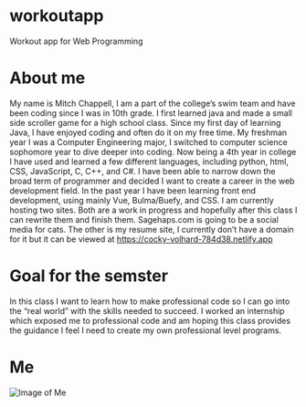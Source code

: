 # workoutapp
Workout app for Web Programming

# About me
My name is Mitch Chappell, I am a part of the college’s swim team and have been coding since I was in 10th grade. 
I first learned java and made a small side scroller game for a high school class. 
Since my first day of learning Java, I have enjoyed coding and often do it on my free time.
My freshman year I was a Computer Engineering major, I switched to computer science sophomore year to dive deeper into coding.
Now being a 4th year in college I have used and learned a few different languages, including python, html, CSS, JavaScript, C, C++, and C#. 
I have been able to narrow down the broad term of programmer and decided I want to create a career in the web development field. 
In the past year I have been learning front end development, using mainly Vue, Bulma/Buefy, and CSS. I am currently hosting two sites. 
Both are a work in progress and hopefully after this class I can rewrite them and finish them. Sagehaps.com is going to be a social media for cats. 
The other is my resume site, I currently don’t have a domain for it but it can be viewed at https://cocky-volhard-784d38.netlify.app

# Goal for the semster
In this class I want to learn how to make professional code so I can go into the “real world” with the skills needed to succeed. I worked an internship which exposed me to professional code and am hoping this class provides the guidance I feel I need to create my own professional level programs. 

# Me
![Image of Me](../me.jpg)
